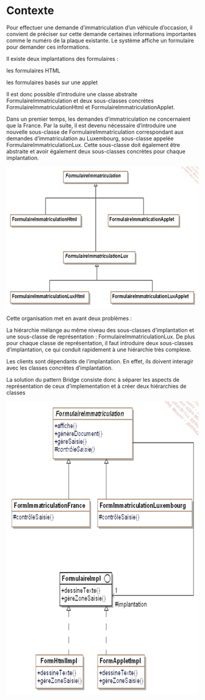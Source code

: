 # Contexte

Pour effectuer une demande d’immatriculation d’un véhicule d’occasion, il convient de préciser sur cette demande certaines informations importantes comme le numéro de la plaque existante. Le système affiche un formulaire pour demander ces informations.

Il existe deux implantations des formulaires :

les formulaires HTML

les formulaires basés sur une applet

Il est donc possible d’introduire une classe abstraite FormulaireImmatriculation et deux sous-classes concrètes FormulaireImmatriculationHtml et FormulaireImmatriculationApplet.

Dans un premier temps, les demandes d’immatriculation ne concernaient que la France. Par la suite, il est devenu nécessaire d’introduire une nouvelle sous-classe de FormulaireImmatriculation correspondant aux demandes d’immatriculation au Luxembourg, sous-classe appelée FormulaireImmatriculationLux. Cette sous-classe doit également être abstraite et avoir également deux sous-classes concrètes pour chaque implantation.

![alt text](image.png)

Cette organisation met en avant deux problèmes :

La hiérarchie mélange au même niveau des sous-classes d’implantation et une sous-classe de représentation : FormulaireImmatriculationLux. De plus pour chaque classe de représentation, il faut introduire deux sous-classes d’implantation, ce qui conduit rapidement à une hiérarchie très complexe.

Les clients sont dépendants de l’implantation. En effet, ils doivent interagir avec les classes concrètes d’implantation.

La solution du pattern Bridge consiste donc à séparer les aspects de représentation de ceux d’implementation et à créer deux hiérarchies de classes

![alt text](image-1.png)
